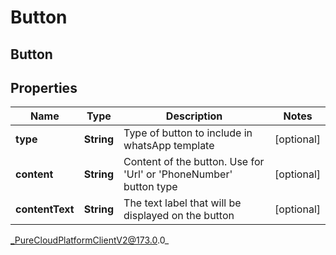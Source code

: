 # Button

## Button

## Properties

|Name | Type | Description | Notes|
|------------ | ------------- | ------------- | -------------|
| **type** | **String** | Type of button to include in whatsApp template | [optional] |
| **content** | **String** | Content of the button. Use for &#39;Url&#39; or &#39;PhoneNumber&#39; button type | [optional] |
| **contentText** | **String** | The text label that will be displayed on the button | [optional] |



_PureCloudPlatformClientV2@173.0.0_
